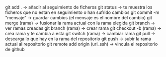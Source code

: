 git add . -> añadir al seguimiento de ficheros
git status -> te muestra los ficheros que no estan en seguimiento o han sufrido cambios
git commit -m "mensaje" -> guardar cambios (el mensaje es el nombre del cambio)
git merge (rama) -> fusionar la rama actual con la rama elegida
git branch -> ver ramas creadas
git branch (rama) -> crear rama
git checkout -b (rama) -> crea rama y te cambia a esta
git switch (rama) -> cambiar rama
git pull -> descarga lo que hay en la rama del repositorio
git push -> subir la rama actual al repositorio
git remote add origin (url_ssh) -> vincula el repositorio de github
